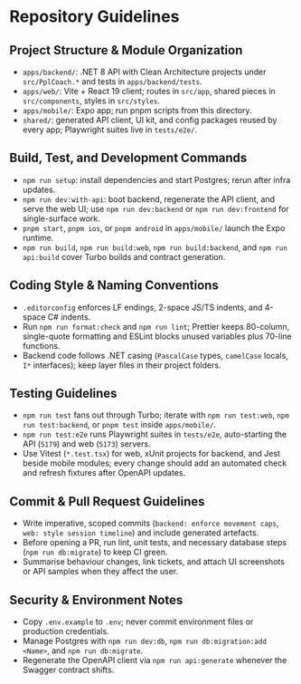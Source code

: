 # Repository Guidelines

## Project Structure & Module Organization
- `apps/backend/`: .NET 8 API with Clean Architecture projects under `src/PplCoach.*` and tests in `apps/backend/tests`.
- `apps/web/`: Vite + React 19 client; routes in `src/app`, shared pieces in `src/components`, styles in `src/styles`.
- `apps/mobile/`: Expo app; run pnpm scripts from this directory.
- `shared/`: generated API client, UI kit, and config packages reused by every app; Playwright suites live in `tests/e2e/`.

## Build, Test, and Development Commands
- `npm run setup`: install dependencies and start Postgres; rerun after infra updates.
- `npm run dev:with-api`: boot backend, regenerate the API client, and serve the web UI; use `npm run dev:backend` or `npm run dev:frontend` for single-surface work.
- `pnpm start`, `pnpm ios`, or `pnpm android` in `apps/mobile/` launch the Expo runtime.
- `npm run build`, `npm run build:web`, `npm run build:backend`, and `npm run api:build` cover Turbo builds and contract generation.

## Coding Style & Naming Conventions
- `.editorconfig` enforces LF endings, 2-space JS/TS indents, and 4-space C# indents.
- Run `npm run format:check` and `npm run lint`; Prettier keeps 80-column, single-quote formatting and ESLint blocks unused variables plus 70-line functions.
- Backend code follows .NET casing (`PascalCase` types, `camelCase` locals, `I*` interfaces); keep layer files in their project folders.

## Testing Guidelines
- `npm run test` fans out through Turbo; iterate with `npm run test:web`, `npm run test:backend`, or `pnpm test` inside `apps/mobile/`.
- `npm run test:e2e` runs Playwright suites in `tests/e2e`, auto-starting the API (`5179`) and web (`5173`) servers.
- Use Vitest (`*.test.tsx`) for web, xUnit projects for backend, and Jest beside mobile modules; every change should add an automated check and refresh fixtures after OpenAPI updates.

## Commit & Pull Request Guidelines
- Write imperative, scoped commits (`backend: enforce movement caps`, `web: style session timeline`) and include generated artefacts.
- Before opening a PR, run lint, unit tests, and necessary database steps (`npm run db:migrate`) to keep CI green.
- Summarise behaviour changes, link tickets, and attach UI screenshots or API samples when they affect the user.

## Security & Environment Notes
- Copy `.env.example` to `.env`; never commit environment files or production credentials.
- Manage Postgres with `npm run dev:db`, `npm run db:migration:add <Name>`, and `npm run db:migrate`.
- Regenerate the OpenAPI client via `npm run api:generate` whenever the Swagger contract shifts.
